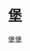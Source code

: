 ---
title: '堡'
author: '堡堡'
content: '<p>堡堡堡</p>
<p></p>
<img src="https://raw.githubusercontent.com/Yhuang4881/cms-content-stage/main/content/resources/images/1646618535854-1907-858-1.%E5%8F%B0%E5%8D%97%E5%AE%98%E7%94%B0%E8%81%B7%E8%A8%93%E4%B8%AD%E5%BF%83.jpg" alt="1646618535854-1907-858-1.台南官田職訓中心" style="height: auto;width: auto"/>
<p></p>
'
---